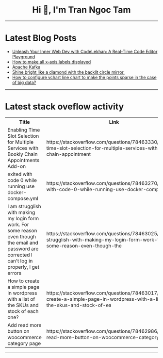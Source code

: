 <h1 align="center">Hi 👋, I'm Tran Ngoc Tam</h1>

---

# Latest Blog Posts 
<!-- BLOG-POST-LIST:START -->
- [Unleash Your Inner Web Dev with CodeLekhan: A Real-Time Code Editor Playground](https://dev.to/azadnishad/unleash-your-inner-web-dev-with-codelekhan-a-real-time-code-editor-playground-4b21)
- [How to make all x-axis labels displayed](https://dev.to/xuefei1313/how-to-make-all-x-axis-labels-displayed-5h08)
- [Apache Kafka](https://dev.to/sachithmayantha/apache-kafka-16ml)
- [Shine bright like a diamond with the backlit circle mirror.](https://dev.to/mirrors/shine-bright-like-a-diamond-with-the-backlit-circle-mirror-1pb)
- [How to configure vchart line chart to make the points sparse in the case of big data?](https://dev.to/neuqzxy/how-to-configure-vchart-line-chart-to-make-the-points-sparse-in-the-case-of-big-data-32hc)
<!-- BLOG-POST-LIST:END -->

---

# Latest stack oveflow activity
<table>
  <tr><th>Title</th><th>Link</th></tr>
  <!-- STACKOVERFLOW:START --><tr><td>Enabling Time Slot Selection for Multiple Services with Bookly Chain Appointments Add-on</td><td>https://stackoverflow.com/questions/78463330/enabling-time-slot-selection-for-multiple-services-with-bookly-chain-appointment</td></tr><tr><td>exited with code 0 while running use docker-compose.yml</td><td>https://stackoverflow.com/questions/78463270/exited-with-code-0-while-running-use-docker-compose-yml</td></tr><tr><td>I am strugglish with making my login form work. For some reason even though the email and password are corrected l can&#39;t log in properly, l get errors</td><td>https://stackoverflow.com/questions/78463025/i-am-strugglish-with-making-my-login-form-work-for-some-reason-even-though-the</td></tr><tr><td>How to create a simple page in wordpress with a list of the SKUs and stock of each one?</td><td>https://stackoverflow.com/questions/78463017/how-to-create-a-simple-page-in-wordpress-with-a-list-of-the-skus-and-stock-of-ea</td></tr><tr><td>Add read more button on woocommerce category page</td><td>https://stackoverflow.com/questions/78462986/add-read-more-button-on-woocommerce-category-page</td></tr><!-- STACKOVERFLOW:END -->
</table>

---


